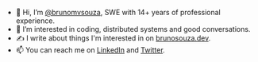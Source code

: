 - 👋 Hi, I’m <a href="https://brunosouza.dev/en/about/">@brunomvsouza</a>, SWE with 14+ years of professional experience.
- 👀 I’m interested in coding, distributed systems and good conversations.
- ✍️ I write about things I'm interested in on <a rel="me" href="https://brunosouza.dev">brunosouza.dev</a>.
- 📫 You can reach me on <a rel="me" href="https://linkedin.com/in/brunomvsouza">LinkedIn</a> and <a rel="me" href="https://twitter.com/brunomvsouza">Twitter</a>.
